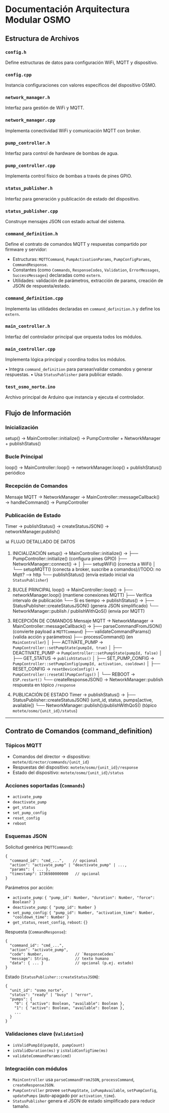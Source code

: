 # Documentación Arquitectura Modular OSMO

## Estructura de Archivos

### `config.h`
Define estructuras de datos para configuración WiFi, MQTT y dispositivo.

### `config.cpp` 
Instancia configuraciones con valores específicos del dispositivo OSMO.

### `network_manager.h`
Interfaz para gestión de WiFi y MQTT.

### `network_manager.cpp`
Implementa conectividad WiFi y comunicación MQTT con broker.

### `pump_controller.h`
Interfaz para control de hardware de bombas de agua.

### `pump_controller.cpp`
Implementa control físico de bombas a través de pines GPIO.

### `status_publisher.h`
Interfaz para generación y publicación de estado del dispositivo.

### `status_publisher.cpp`
Construye mensajes JSON con estado actual del sistema.

### `command_definition.h`
Define el contrato de comandos MQTT y respuestas compartido por firmware y servidor:
- Estructuras: `MQTTCommand`, `PumpActivationParams`, `PumpConfigParams`, `CommandResponse`.
- Constantes (como `Commands`, `ResponseCodes`, `Validation`, `ErrorMessages`, `SuccessMessages`) declaradas como `extern`.
- Utilidades: validación de parámetros, extracción de params, creación de JSON de respuesta/estado.

### `command_definition.cpp`
Implementa las utilidades declaradas en `command_definition.h` y define los `extern`.

### `main_controller.h`
Interfaz del controlador principal que orquesta todos los módulos.

### `main_controller.cpp`
Implementa lógica principal y coordina todos los módulos.

• Integra `command_definition` para parsear/validar comandos y generar respuestas.
• Usa `StatusPublisher` para publicar estado.

### `test_osmo_norte.ino`
Archivo principal de Arduino que instancia y ejecuta el controlador.

## Flujo de Información

### Inicialización
setup() → MainController::initialize() → PumpController + NetworkManager + publishStatus()

### Bucle Principal  
loop() → MainController::loop() → networkManager.loop() + publishStatus() periódico

### Recepción de Comandos
Mensaje MQTT → NetworkManager → MainController::messageCallback() → handleCommand() → PumpController

### Publicación de Estado
Timer → publishStatus() → createStatusJSON() → networkManager.publish()


📊 FLUJO DETALLADO DE DATOS

1. INICIALIZACIÓN
setup() → MainController::initialize() → 
├── PumpController::initialize() (configura pines GPIO)
├── NetworkManager::connect() → 
│   ├── setupWiFi() (conecta a WiFi)
│   └── setupMQTT() (conecta a broker, suscribe a comandos)//TODO: no Mqtt? --> http
└── publishStatus() (envía estado inicial via `StatusPublisher`)

2. BUCLE PRINCIPAL
loop() → MainController::loop() →
├── networkManager.loop() (mantiene conexiones MQTT)
├── Verifica intervalo de publicación
└── Si es tiempo → publishStatus() → 
    ├── StatusPublisher::createStatusJSON() (genera JSON simplificado)
    └── NetworkManager::publish / publishWithQoS() (envía por MQTT)


3. RECEPCIÓN DE COMANDOS
Mensaje MQTT → NetworkManager → MainController::messageCallback() →
├── parseCommandFromJSON() (convierte payload a `MQTTCommand`)
├── validateCommandParams() (valida acción y parámetros)
├── processCommand() (en `MainController`)
│   ├── ACTIVATE_PUMP → `PumpController::setPumpState(pumpId, true)`
│   ├── DEACTIVATE_PUMP → `PumpController::setPumpState(pumpId, false)`
│   ├── GET_STATUS → `publishStatus()`
│   ├── SET_PUMP_CONFIG → `PumpController::setPumpConfig(pumpId, activation, cooldown)`
│   ├── RESET_CONFIG → `resetDeviceConfig()` + `PumpController::resetAllPumpConfigs()`
│   └── REBOOT → `ESP.restart()`
└── createResponseJSON() → NetworkManager::publish respuesta en tópico `/response`


4. PUBLICACIÓN DE ESTADO
Timer → publishStatus() → 
├── StatusPublisher::createStatusJSON() (unit_id, status, pumps[active, available])
└── NetworkManager::publish()/publishWithQoS() (tópico `motete/osmo/{unit_id}/status`)

---

## Contrato de Comandos (command_definition)

### Tópicos MQTT
- Comandos del director → dispositivo: `motete/director/commands/{unit_id}`
- Respuestas del dispositivo: `motete/osmo/{unit_id}/response`
- Estado del dispositivo: `motete/osmo/{unit_id}/status`

### Acciones soportadas (`Commands`)
- `activate_pump`
- `deactivate_pump`
- `get_status`
- `set_pump_config`
- `reset_config`
- `reboot`

### Esquemas JSON

Solicitud genérica (`MQTTCommand`):
```
{
  "command_id": "cmd_...",    // opcional
  "action": "activate_pump" | "deactivate_pump" | ...,
  "params": { ... },
  "timestamp": 1736980000000   // opcional
}
```

Parámetros por acción:
- `activate_pump`: `{ "pump_id": Number, "duration": Number, "force": Boolean? }`
- `deactivate_pump`: `{ "pump_id": Number }`
- `set_pump_config`: `{ "pump_id": Number, "activation_time": Number, "cooldown_time": Number }`
- `get_status`, `reset_config`, `reboot`: `{}`

Respuesta (`CommandResponse`):
```
{
  "command_id": "cmd_...",
  "action": "activate_pump",
  "code": Number,              // `ResponseCodes`
  "message": String,           // texto humano
  "data": { ... }              // opcional (p.ej. estado)
}
```

Estado (`StatusPublisher::createStatusJSON`):
```
{
  "unit_id": "osmo_norte",
  "status": "ready" | "busy" | "error",
  "pumps": {
    "0": { "active": Boolean, "available": Boolean },
    "1": { "active": Boolean, "available": Boolean },
    ...
  }
}
```

### Validaciones clave (`Validation`)
- `isValidPumpId(pumpId, pumpCount)`
- `isValidDuration(ms)` y `isValidConfigTime(ms)`
- `validateCommandParams(cmd)`

### Integración con módulos
- `MainController` usa `parseCommandFromJSON`, `processCommand`, `createResponseJSON`.
- `PumpController` provee `setPumpState`, `isPumpAvailable`, `setPumpConfig`, `updatePumps` (auto-apagado por `activation_time`).
- `StatusPublisher` genera el JSON de estado simplificado para reducir tamaño.

